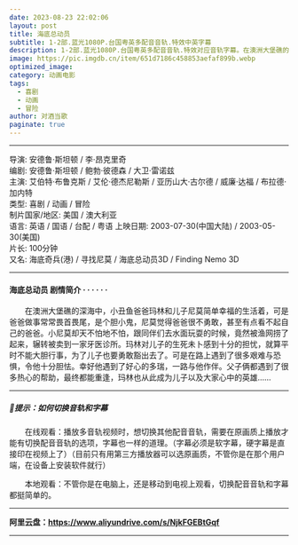 ```yaml
---
date: 2023-08-23 22:02:06
layout: post
title: 海底总动员
subtitle: 1-2部.蓝光1080P.台国粤英多配音音轨.特效中英字幕
description: 1-2部.蓝光1080P.台国粤英多配音音轨.特效对应音轨字幕。在澳洲大堡礁的深海中，小丑鱼爸爸玛林和儿子尼莫简单幸福的生活着，可是爸爸做事常常畏首畏尾，是个胆小鬼，尼莫觉得爸爸很不勇敢，甚至有点看不起自己的爸爸。小尼莫却天不怕地不怕，跟同伴们去水面玩耍的时候，竟然被渔网捞了起来...
image: https://pic.imgdb.cn/item/651d7186c458853aefaf899b.webp
optimized_image: 
category: 动画电影
tags:
  - 喜剧
  - 动画
  - 冒险
author: 对酒当歌
paginate: true
---
```


---

导演: 安德鲁·斯坦顿 / 李·昂克里奇  
编剧: 安德鲁·斯坦顿 / 鲍勃·彼德森 / 大卫·雷诺兹  
主演: 艾伯特·布鲁克斯 / 艾伦·德杰尼勒斯 / 亚历山大·古尔德 / 威廉·达福 / 布拉德·加内特  
类型: 喜剧 / 动画 / 冒险  
制片国家/地区: 美国 / 澳大利亚  
语言: 英语 / 国语 / 台配 / 粤语
上映日期: 2003-07-30(中国大陆) / 2003-05-30(美国)  
片长: 100分钟  
又名: 海底奇兵(港) / 寻找尼莫 / 海底总动员3D / Finding Nemo 3D  

---

#### 海底总动员  剧情简介 · · · · · ·

　　在澳洲大堡礁的深海中，小丑鱼爸爸玛林和儿子尼莫简单幸福的生活着，可是爸爸做事常常畏首畏尾，是个胆小鬼，尼莫觉得爸爸很不勇敢，甚至有点看不起自己的爸爸。小尼莫却天不怕地不怕，跟同伴们去水面玩耍的时候，竟然被渔网捞了起来，辗转被卖到一家牙医诊所。玛林对儿子的生死未卜感到十分的担忧，就算平时不能大胆行事，为了儿子也要勇敢豁出去了。可是在路上遇到了很多艰难与恐惧，令他十分胆怯。幸好他遇到了好心的多瑞，一路与他作伴。父子俩都遇到了很多热心的帮助，最终都能重逢，玛林也从此成为儿子以及大家心中的英雄……

---

##### 🔔提示：如何切换音轨和字幕

　　在线观看：播放多音轨视频时，想切换其他配音音轨，需要在原画质上播放才能有切换配音音轨的选项，字幕也一样的道理。（字幕必须是软字幕，硬字幕是直接印在视频上了）（目前只有用第三方播放器可以选原画质，不管你是在那个用户端，在设备上安装软件就行）

　　本地观看：不管你是在电脑上，还是移动到电视上观看，切换配音音轨和字幕都挺简单的。

---

**阿里云盘：<https://www.aliyundrive.com/s/NjkFGEBtGqf>**

---
